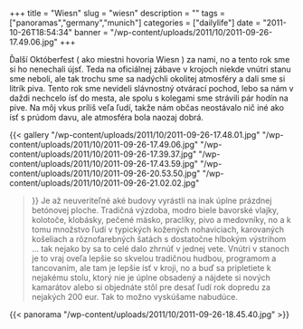 +++
title = "Wiesn"
slug = "wiesn"
description = ""
tags = ["panoramas","germany","munich"]
categories = ["dailylife"]
date = "2011-10-26T18:54:34"
banner = "/wp-content/uploads/2011/10/2011-09-26-17.49.06.jpg"
+++

Ďalší Októberfest ( ako miestni hovoria Wiesn ) za nami, no a tento rok sme si ho nenechali újsť. Teda na oficiálnej zábave v krojoch niekde vnútri stanu sme neboli, ale tak trochu sme sa nadýchli
okolitej atmosféry a dali sme si litrík piva. Tento rok sme nevideli slávnostný otvárací pochod,
lebo sa nám v daždi nechcelo ísť do mesta, ale spolu s kolegami sme strávili pár hodín na pive. Na
môj vkus príliš veľa ľudí, takže nám občas neostávalo nič iné ako ísť s prúdom davu, ale atmosféra
bola naozaj dobrá.

{{< gallery
    "/wp-content/uploads/2011/10/2011-09-26-17.48.01.jpg"
    "/wp-content/uploads/2011/10/2011-09-26-17.49.06.jpg"
    "/wp-content/uploads/2011/10/2011-09-26-17.39.37.jpg"
    "/wp-content/uploads/2011/10/2011-09-26-17.43.59.jpg"
    "/wp-content/uploads/2011/10/2011-09-26-20.53.50.jpg"
    "/wp-content/uploads/2011/10/2011-09-26-21.02.02.jpg"
>}}
Je až neuveriteľné aké budovy vyrástli na inak úplne prázdnej betónovej ploche. Tradičná výzdoba,
modro biele bavorské vlajky, kolotoče, klobásky, pečené mäsko, praclíky, pivo a medovníky, no a k
tomu množstvo ľudí v typických kožených nohaviciach, karovaných košeliach a rôznofarebných šatách s
dostatočne hlbokým výstrihom … tak nejako by sa to celé dalo zhrnúť v jednej vete. Vnútri v stanoch
je to vraj oveľa lepšie so skvelou tradičnou hudbou, programom a tancovaním, ale tam je lepšie ísť
v kroji, no a buď sa pripletiete k nejakému stolu, ktorý nie je úplne obsadený a nájdete si nových
kamarátov alebo si objednáte stôl pre desať ľudí rok dopredu za nejakých 200 eur. Tak to možno
vyskúšame nabudúce.

{{< panorama "/wp-content/uploads/2011/10/2011-09-26-18.45.40.jpg"  >}}
